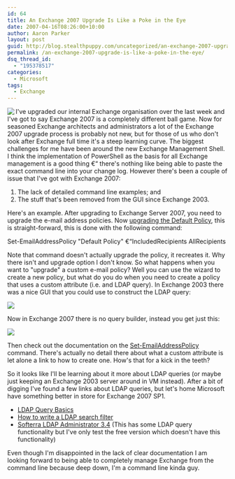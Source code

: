 ```yaml
---
id: 64
title: An Exchange 2007 Upgrade Is Like a Poke in the Eye
date: 2007-04-16T08:26:00+10:00
author: Aaron Parker
layout: post
guid: http://blog.stealthpuppy.com/uncategorized/an-exchange-2007-upgrade-is-like-a-poke-in-the-eye
permalink: /an-exchange-2007-upgrade-is-like-a-poke-in-the-eye/
dsq_thread_id:
  - "195378517"
categories:
  - Microsoft
tags:
  - Exchange
---
```

<img align="left" src="{{site.baseurl}}.com/media/2007/04/exchange.png" />I've upgraded our internal Exchange organisation over the last week and I've got to say Exchange 2007 is a completely different ball game. Now for seasoned Exchange architects and administrators a lot of the Exchange 2007 upgrade process is probably not new, but for those of us who don't look after Exchange full time it's a steep learning curve. The biggest challenges for me have been around the new Exchange Management Shell. I think the implementation of PowerShell as the basis for all Exchange management is a good thing €“ there's nothing like being able to paste the exact command line into your change log. However there's been a couple of issue that I've got with Exchange 2007:

  1. The lack of detailed command line examples; and
  2. The stuff that's been removed from the GUI since Exchange 2003.

Here's an example. After upgrading to Exchange Server 2007, you need to upgrade the e-mail address policies. Now [upgrading the Default Policy](http://msexchangeteam.com/archive/2007/01/11/432158.aspx), this is straight-forward, this is done with the following command:

<p class="console">
  Set-EmailAddressPolicy "Default Policy" €“IncludedRecipients AllRecipients
</p>

Note that command doesn't actually upgrade the policy, it recreates it. Why there isn't and upgrade option I don't know. So what happens when you want to "upgrade" a custom e-mail policy? Well you can use the wizard to create a new policy, but what do you do when you need to create a policy that uses a custom attribute (i.e. and LDAP query). In Exchange 2003 there was a nice GUI that you could use to construct the LDAP query:

<img border="0" src="{{site.baseurl}}.com/media/2007/04/1000.14.1298.ExchangeRecipients.png" /> 

Now in Exchange 2007 there is no query builder, instead you get just this:

<img border="0" src="{{site.baseurl}}.com/media/2007/04/1000.14.1299.Exchange2007CustomAttribute.png" /> 

Then check out the documentation on the [Set-EmailAddressPolicy](http://technet.microsoft.com/en-us/library/bb124517.aspx) command. There's actually no detail there about what a custom attribute is let alone a link to how to create one. How's that for a kick in the teeth?

So it looks like I'll be learning about it more about LDAP queries (or maybe just keeping an Exchange 2003 server around in VM instead). After a bit of digging I've found a few links about LDAP queries, but let's home Microsoft have something better in store for Exchange 2007 SP1.

  * [LDAP Query Basics](http://technet.microsoft.com/en-us/library/aa996205.aspx)
  * [How to write a LDAP search filter](http://confluence.atlassian.com/display/DEV/How+to+write+a+LDAP+search+filter)
  * [Softerra LDAP Administrator 3.4](http://www.ldapadministrator.com/info.htm) (This has some LDAP query functionality but I've only test the free version which doesn't have this functionality)

Even though I'm disappointed in the lack of clear documentation I am looking forward to being able to completely manage Exchange from the command line because deep down, I'm a command line kinda guy.